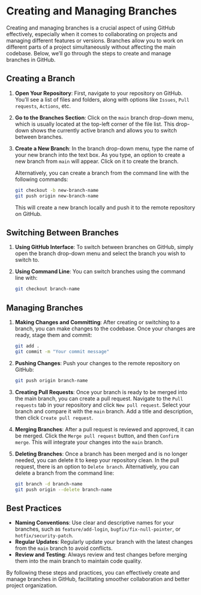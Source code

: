# Creating and Managing Branches

Creating and managing branches is a crucial aspect of using GitHub effectively, especially when it comes to collaborating on projects and managing different features or versions. Branches allow you to work on different parts of a project simultaneously without affecting the main codebase. Below, we’ll go through the steps to create and manage branches in GitHub.

## Creating a Branch

1. **Open Your Repository**:
   First, navigate to your repository on GitHub. You’ll see a list of files and folders, along with options like `Issues`, `Pull requests`, `Actions`, etc.

2. **Go to the Branches Section**:
   Click on the `main` branch drop-down menu, which is usually located at the top-left corner of the file list. This drop-down shows the currently active branch and allows you to switch between branches.

3. **Create a New Branch**:
   In the branch drop-down menu, type the name of your new branch into the text box. As you type, an option to create a new branch from `main` will appear. Click on it to create the branch.

   Alternatively, you can create a branch from the command line with the following commands:
   ```sh
   git checkout -b new-branch-name
   git push origin new-branch-name
   ```
   This will create a new branch locally and push it to the remote repository on GitHub.

## Switching Between Branches

1. **Using GitHub Interface**:
   To switch between branches on GitHub, simply open the branch drop-down menu and select the branch you wish to switch to.

2. **Using Command Line**:
   You can switch branches using the command line with:
   ```sh
   git checkout branch-name
   ```

## Managing Branches

1. **Making Changes and Committing**:
   After creating or switching to a branch, you can make changes to the codebase. Once your changes are ready, stage them and commit:
   ```sh
   git add .
   git commit -m "Your commit message"
   ```

2. **Pushing Changes**:
   Push your changes to the remote repository on GitHub:
   ```sh
   git push origin branch-name
   ```

3. **Creating Pull Requests**:
   Once your branch is ready to be merged into the main branch, you can create a pull request. Navigate to the `Pull requests` tab in your repository and click `New pull request`. Select your branch and compare it with the `main` branch. Add a title and description, then click `Create pull request`.

4. **Merging Branches**:
   After a pull request is reviewed and approved, it can be merged. Click the `Merge pull request` button, and then `Confirm merge`. This will integrate your changes into the `main` branch.

5. **Deleting Branches**:
   Once a branch has been merged and is no longer needed, you can delete it to keep your repository clean. In the pull request, there is an option to `Delete branch`. Alternatively, you can delete a branch from the command line:
   ```sh
   git branch -d branch-name
   git push origin --delete branch-name
   ```

## Best Practices

- **Naming Conventions**: Use clear and descriptive names for your branches, such as `feature/add-login`, `bugfix/fix-null-pointer`, or `hotfix/security-patch`.
- **Regular Updates**: Regularly update your branch with the latest changes from the `main` branch to avoid conflicts.
- **Review and Testing**: Always review and test changes before merging them into the main branch to maintain code quality.

By following these steps and practices, you can effectively create and manage branches in GitHub, facilitating smoother collaboration and better project organization.
